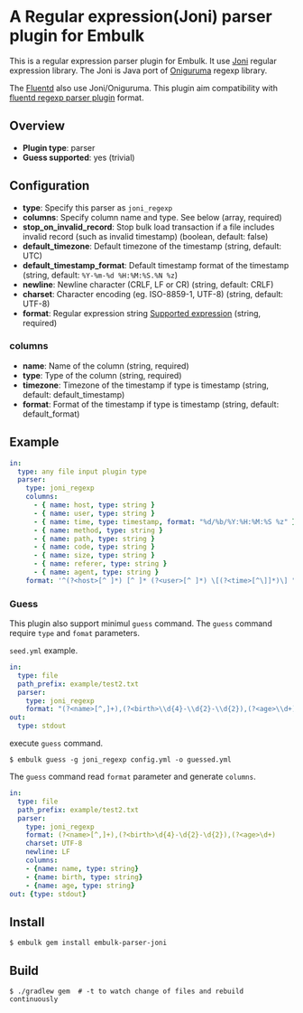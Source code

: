 # A Regular expression(Joni) parser plugin for Embulk

This is a regular expression parser plugin for Embulk.
It use [Joni](https://github.com/jruby/joni) regular expression library.
The Joni is Java port of [Oniguruma](https://github.com/kkos/oniguruma) regexp library.

The [Fluentd](https://www.fluentd.org) also use Joni/Oniguruma.
This plugin aim compatibility with [fluentd regexp parser plugin](http://docs.fluentd.org/v0.12/articles/parser-plugin-overview) format.

## Overview

* **Plugin type**: parser
* **Guess supported**: yes (trivial)

## Configuration

* **type**: Specify this parser as `joni_regexp`
* **columns**: Specify column name and type. See below (array, required)
* **stop_on_invalid_record**: Stop bulk load transaction if a file includes invalid record (such as invalid timestamp) (boolean, default: false)
* **default_timezone**: Default timezone of the timestamp (string, default: UTC)
* **default_timestamp_format**: Default timestamp format of the timestamp (string, default: `%Y-%m-%d %H:%M:%S.%N %z`)
* **newline**: Newline character (CRLF, LF or CR) (string, default: CRLF)
* **charset**: Character encoding (eg. ISO-8859-1, UTF-8) (string, default: UTF-8)
* **format**: Regular expression string [Supported expression](https://github.com/kkos/oniguruma/blob/master/doc/RE) (string, required)

### columns

* **name**: Name of the column (string, required)
* **type**: Type of the column (string, required)
* **timezone**: Timezone of the timestamp if type is timestamp (string, default: default_timestamp)
* **format**: Format of the timestamp if type is timestamp (string, default: default_format)

## Example

```yaml
in:
  type: any file input plugin type
  parser:
    type: joni_regexp
    columns:
      - { name: host, type: string }
      - { name: user, type: string }
      - { name: time, type: timestamp, format: "%d/%b/%Y:%H:%M:%S %z" }
      - { name: method, type: string }
      - { name: path, type: string }
      - { name: code, type: string }
      - { name: size, type: string }
      - { name: referer, type: string }
      - { name: agent, type: string }
    format: '^(?<host>[^ ]*) [^ ]* (?<user>[^ ]*) \[(?<time>[^\]]*)\] "(?<method>\S+)(?: +(?<path>[^ ]*) +\S*)?" (?<code>[^ ]*) (?<size>[^ ]*)(?: "(?<referer>[^\"]*)" "(?<agent>[^\"]*)")?$'
```

### Guess

This plugin also support minimul `guess` command.
The `guess` command require `type` and `fomat` parameters.

`seed.yml` example.

```yaml
in:
  type: file
  path_prefix: example/test2.txt
  parser:
    type: joni_regexp
    format: "(?<name>[^,]+),(?<birth>\\d{4}-\\d{2}-\\d{2}),(?<age>\\d+)"
out:
  type: stdout
```

execute `guess` command.

```
$ embulk guess -g joni_regexp config.yml -o guessed.yml
```

The `guess` command read `format` parameter and generate `columns`.

```yaml
in:
  type: file
  path_prefix: example/test2.txt
  parser:
    type: joni_regexp
    format: (?<name>[^,]+),(?<birth>\d{4}-\d{2}-\d{2}),(?<age>\d+)
    charset: UTF-8
    newline: LF
    columns:
    - {name: name, type: string}
    - {name: birth, type: string}
    - {name: age, type: string}
out: {type: stdout}
```



## Install

```
$ embulk gem install embulk-parser-joni
```

## Build

```
$ ./gradlew gem  # -t to watch change of files and rebuild continuously
```
